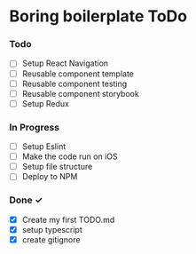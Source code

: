 # Boring boilerplate ToDo

### Todo

- [ ] Setup React Navigation
- [ ] Reusable component template
- [ ] Reusable component testing
- [ ] Reusable component storybook
- [ ] Setup Redux

### In Progress

- [ ] Setup Eslint
- [ ] Make the code run on iOS
- [ ] Setup file structure
- [ ] Deploy to NPM

### Done ✓

- [x] Create my first TODO.md
- [x] setup typescript
- [x] create gitignore
